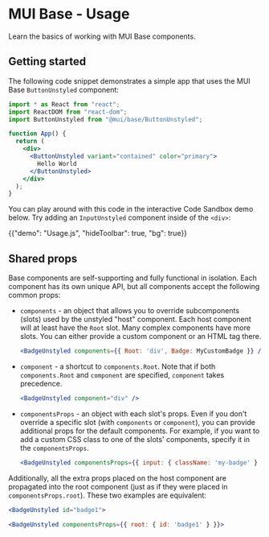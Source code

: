 # MUI Base - Usage

<p class="description">Learn the basics of working with MUI Base components.</p>

## Getting started

The following code snippet demonstrates a simple app that uses the MUI Base `ButtonUnstyled` component:

```jsx
import * as React from "react";
import ReactDOM from "react-dom";
import ButtonUnstyled from "@mui/base/ButtonUnstyled";

function App() {
  return (
    <div>
      <ButtonUnstyled variant="contained" color="primary">
        Hello World
      </ButtonUnstyled>
    </div>
  );
}
```

You can play around with this code in the interactive Code Sandbox demo below.
Try adding an `InputUnstyled` component inside of the `<div>`:

{{"demo": "Usage.js", "hideToolbar": true, "bg": true}}

## Shared props

Base components are self-supporting and fully functional in isolation.
Each component has its own unique API, but all components accept the following common props:

- `components` - an object that allows you to override subcomponents (slots) used by the unstyled "host" component. Each host component will at least have the `Root` slot. Many complex components have more slots. You can either provide a custom component or an HTML tag there.

  ```jsx
  <BadgeUnstyled components={{ Root: 'div', Badge: MyCustomBadge }} />
  ```

- `component` - a shortcut to `components.Root`. Note that if both `components.Root` and `component` are specified, `component` takes precedence.

  ```jsx
  <BadgeUnstyled component="div" />
  ```

- `componentsProps` - an object with each slot's props. Even if you don't override a specific slot (with `components` or `component`), you can provide additional props for the default components. For example, if you want to add a custom CSS class to one of the slots' components, specify it in the `componentsProps`.

  ```jsx
  <BadgeUnstyled componentsProps={{ input: { className: 'my-badge' } }} />
  ```

Additionally, all the extra props placed on the host component are propagated into the root component (just as if they were placed in `componentsProps.root`).
These two examples are equivalent:

```jsx
<BadgeUnstyled id="badge1">
```

```jsx
<BadgeUnstyled componentsProps={{ root: { id: 'badge1' } }}>
```
